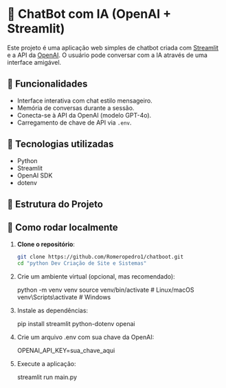 # 🤖 ChatBot com IA (OpenAI + Streamlit)

Este projeto é uma aplicação web simples de chatbot criada com [Streamlit](https://streamlit.io/) e a API da [OpenAI](https://platform.openai.com/). O usuário pode conversar com a IA através de uma interface amigável.

## 🚀 Funcionalidades

- Interface interativa com chat estilo mensageiro.
- Memória de conversas durante a sessão.
- Conecta-se à API da OpenAI (modelo GPT-4o).
- Carregamento de chave de API via `.env`.

## 🧰 Tecnologias utilizadas

- Python
- Streamlit
- OpenAI SDK
- dotenv

## 📁 Estrutura do Projeto


## 🔧 Como rodar localmente

1. **Clone o repositório**:
   ```bash
   git clone https://github.com/Romeropedro1/chatboot.git
   cd "python Dev Criação de Site e Sistemas"

2. Crie um ambiente virtual (opcional, mas recomendado):

   python -m venv venv
   source venv/bin/activate  # Linux/macOS
   venv\Scripts\activate     # Windows

3. Instale as dependências:

   pip install streamlit python-dotenv openai

4. Crie um arquivo .env com sua chave da OpenAI:

   OPENAI_API_KEY=sua_chave_aqui

5. Execute a aplicação:

   streamlit run main.py







